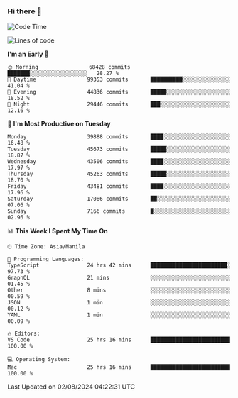 ### Hi there 👋

<!--START_SECTION:waka-->
![Code Time](http://img.shields.io/badge/Code%20Time-5%2C420%20hrs%2051%20mins-blue)

![Lines of code](https://img.shields.io/badge/From%20Hello%20World%20I%27ve%20Written-113.3%20million%20lines%20of%20code-blue)

**I'm an Early 🐤** 

```text
🌞 Morning                68428 commits       ███████░░░░░░░░░░░░░░░░░░   28.27 % 
🌆 Daytime                99353 commits       ██████████░░░░░░░░░░░░░░░   41.04 % 
🌃 Evening                44836 commits       █████░░░░░░░░░░░░░░░░░░░░   18.52 % 
🌙 Night                  29446 commits       ███░░░░░░░░░░░░░░░░░░░░░░   12.16 % 
```
📅 **I'm Most Productive on Tuesday** 

```text
Monday                   39888 commits       ████░░░░░░░░░░░░░░░░░░░░░   16.48 % 
Tuesday                  45673 commits       █████░░░░░░░░░░░░░░░░░░░░   18.87 % 
Wednesday                43506 commits       ████░░░░░░░░░░░░░░░░░░░░░   17.97 % 
Thursday                 45263 commits       █████░░░░░░░░░░░░░░░░░░░░   18.70 % 
Friday                   43481 commits       ████░░░░░░░░░░░░░░░░░░░░░   17.96 % 
Saturday                 17086 commits       ██░░░░░░░░░░░░░░░░░░░░░░░   07.06 % 
Sunday                   7166 commits        █░░░░░░░░░░░░░░░░░░░░░░░░   02.96 % 
```


📊 **This Week I Spent My Time On** 

```text
🕑︎ Time Zone: Asia/Manila

💬 Programming Languages: 
TypeScript               24 hrs 42 mins      ████████████████████████░   97.73 % 
GraphQL                  21 mins             ░░░░░░░░░░░░░░░░░░░░░░░░░   01.45 % 
Other                    8 mins              ░░░░░░░░░░░░░░░░░░░░░░░░░   00.59 % 
JSON                     1 min               ░░░░░░░░░░░░░░░░░░░░░░░░░   00.12 % 
YAML                     1 min               ░░░░░░░░░░░░░░░░░░░░░░░░░   00.09 % 

🔥 Editors: 
VS Code                  25 hrs 16 mins      █████████████████████████   100.00 % 

💻 Operating System: 
Mac                      25 hrs 16 mins      █████████████████████████   100.00 % 
```


 Last Updated on 02/08/2024 04:22:31 UTC
<!--END_SECTION:waka-->


<!--
**rad182/rad182** is a ✨ _special_ ✨ repository because its `README.md` (this file) appears on your GitHub profile.

Here are some ideas to get you started:

- 🔭 I’m currently working on ...
- 🌱 I’m currently learning ...
- 👯 I’m looking to collaborate on ...
- 🤔 I’m looking for help with ...
- 💬 Ask me about ...
- 📫 How to reach me: ...
- 😄 Pronouns: ...
- ⚡ Fun fact: ...
-->
